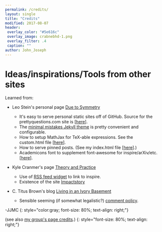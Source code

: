 ```yaml
---
permalink: /credits/
layout: single
title: "Credits"
modified: 2017-08-07
header:
 overlay_color: "#5e616c"
 overlay_image: crabnebhd-1.png
 overlay_filter: .4
 caption: ""
author: John_Joseph
---
```



# Ideas/inspirations/Tools from other sites

Learned from:
* Leo Stein's personal page [Due to Symmetry](http://duetosymmetry.com)
  * It's easy to serve personal static sites off of GitHub. Source for the prettyquestions.com site is  [[here](https://github.com/drjjmc/drjjmc.github.io)].
  * The [minimal mistakes Jekyll theme](https://mademistakes.com/work/minimal-mistakes-jekyll-theme/) is pretty convenient and configurable.
  * How to setup MathJax for TeX-able expressions. See the custom.html file [[here](https://github.com/drjjmc/drjjmc.github.io/blob/master/_includes/head/custom.html)].
  * How to serve pinned posts. (See my index.html file [[here](https://github.com/drjjmc/drjjmc.github.io/blob/master/index.html)].)
  * Academicons font to supplement font-awesome for inspire/arXiv/etc. [[here](https://jpswalsh.github.io/academicons/)].

* Kyle Cranmer's page [Theory and Practice](http://theoryandpractice.org)
  * Use of [RSS feed widget](http://feed.mikle.com/) to link to inspire.
  * Existence of the site [Impactstory](https://profiles.impactstory.org/u/0000-0002-4499-8488)

* C. Titus Brown's blog [Living in an Ivory Basement](http://ivory.idyll.org/blog/)
  * Sensible seeming (if somewhat legalistic?) [comment policy](http://ivory.idyll.org/blog/2015-site-policies.html).

-JJMC
{: style="color:gray; font-size: 80%; text-align: right;"}

(see also [my group's page credits](http://fancyphysics.org/credits).)
{: style="font-size: 80%; text-align: right;"}
